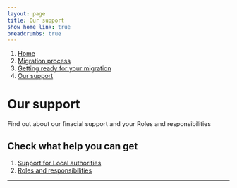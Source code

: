 ```yaml
---
layout: page
title: Our support
show_home_link: true
breadcrumbs: true
---
```

<div class='navbar-breadcrumbs-wrapper-grey'>
  <div class='navbar-breadcrumbs'>
    <ol>
      <li><a href='/local-land-charges/'>Home</a></li>
      <li><a href='/local-land-charges/migration'>Migration process</a></li>
      <li><a href='getting-ready'>Getting ready for your migration</a></li>
      <li><a href='our-support'>Our support</a></li>
    </ol>
  </div>
</div>

<main id="content" class='no-margin'>
  <div class='breadcrumb-bar-wrapper'>
    <div class='breadcrumb-bar'>
      <h1 class="heading-xlarge">Our support</h1>
      <p>Find out about our finacial support and your Roles and responsibilities</p>
    </div>
  </div>
  <div class='width-container'>
    <div class='column-two-thirds'>
      <h2 class='heading-medium'>Check what help you can get</h2>
      <ol>
        <li><a href='support-for-la'>Support for Local authorities</a></li>
        <li><a href='roles-la'>Roles and responsibilities</a></li>
      </ol>
      <hr>
    </div>
  </div>
</main>